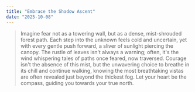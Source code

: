 ```yaml
---
title: "Embrace the Shadow Ascent"
date: "2025-10-08"
---
```


> Imagine fear not as a towering wall, but as a dense, mist-shrouded forest path. Each step into the unknown feels cold and uncertain, yet with every gentle push forward, a sliver of sunlight piercing the canopy. The rustle of leaves isn't always a warning; often, it's the wind whispering tales of paths once feared, now traversed. Courage isn't the absence of this mist, but the unwavering choice to breathe in its chill and continue walking, knowing the most breathtaking vistas are often revealed just beyond the thickest fog. Let your heart be the compass, guiding you towards your true north.
